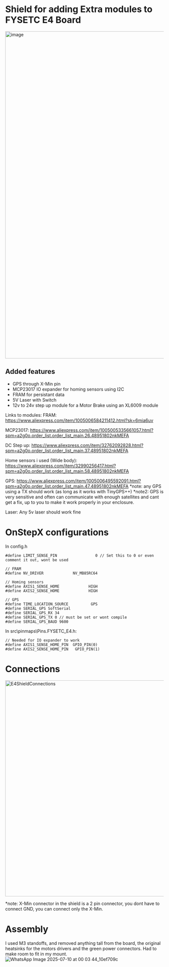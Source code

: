 # Shield for adding Extra modules to FYSETC E4 Board

<img width="1425" height="1039" alt="image" src="https://github.com/user-attachments/assets/396caa11-e8d1-470b-9e16-d33d574d5bb8" />

## Added features
- GPS through X-Min pin
- MCP23017 IO expander for homing sensors using I2C
- FRAM for persistant data
- 5V Laser with Switch
- 12v to 24v step up module for a Motor Brake using an XL6009 module

Links to modules:
FRAM:
https://www.aliexpress.com/item/1005006584211412.html?sk=6mia6uv

MCP23017:
https://www.aliexpress.com/item/1005005335661057.html?spm=a2g0o.order_list.order_list_main.26.48951802nkMEFA

DC Step up:
https://www.aliexpress.com/item/32762092828.html?spm=a2g0o.order_list.order_list_main.37.48951802nkMEFA

Home sensors i used (Wide body):
https://www.aliexpress.com/item/32990256417.html?spm=a2g0o.order_list.order_list_main.58.48951802nkMEFA

GPS:
https://www.aliexpress.com/item/1005006495592091.html?spm=a2g0o.order_list.order_list_main.47.48951802nkMEFA
*note: any GPS using a TX should work (as long as it works with TinyGPS++)
*note2: GPS is very sensitive and often can communicate with enough satellites and cant get a fix, up to you to make it work properly in your enclosure.

Laser:
Any 5v laser should work fine


# OnStepX configurations
In config.h

```
#define LIMIT_SENSE_PIN                 0 // Set this to 0 or even comment it out, wont be used

// FRAM
#define NV_DRIVER             NV_MB85RC64

// Homing sensors
#define AXIS1_SENSE_HOME             HIGH
#define AXIS2_SENSE_HOME             HIGH

// GPS
#define TIME_LOCATION_SOURCE          GPS
#define SERIAL_GPS SoftSerial
#define SERIAL_GPS_RX 34
#define SERIAL_GPS_TX 0 // must be set or wont compile
#define SERIAL_GPS_BAUD 9600
```

In src\pinmaps\Pins.FYSETC_E4.h:
```
// Needed for IO expander to work
#define AXIS1_SENSE_HOME_PIN  GPIO_PIN(0)
#define AXIS2_SENSE_HOME_PIN   GPIO_PIN(1)
```

# Connections
<img width="1080" height="686" alt="E4ShieldConnections" src="https://github.com/user-attachments/assets/4b89f366-4621-4fe0-a8d4-e3c578e52410" />

*note: X-Min connector in the shield is a 2 pin connector, you dont have to connect GND, you can connect only the X-Min.

# Assembly
I used M3 standoffs, and removed anything tall from the board, the original heatsinks for the motors drivers and the green power connectors.
Had to make room to fit in my mount.
![WhatsApp Image 2025-07-10 at 00 03 44_10ef709c](https://github.com/user-attachments/assets/f733699d-266a-4a80-9057-503a33c5eeda)
